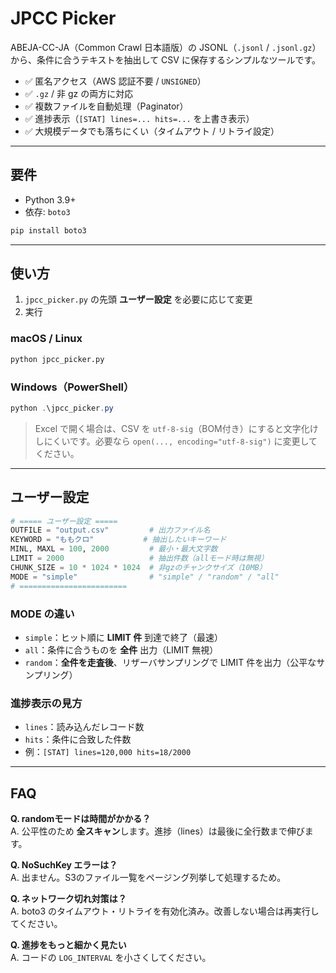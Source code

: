 # JPCC Picker

ABEJA-CC-JA（Common Crawl 日本語版）の JSONL（`.jsonl` / `.jsonl.gz`）から、条件に合うテキストを抽出して CSV に保存するシンプルなツールです。

- ✅ 匿名アクセス（AWS 認証不要 / `UNSIGNED`）
- ✅ `.gz` / 非 gz の両方に対応
- ✅ 複数ファイルを自動処理（Paginator）
- ✅ 進捗表示（`[STAT] lines=... hits=...` を上書き表示）
- ✅ 大規模データでも落ちにくい（タイムアウト / リトライ設定）

---

## 要件

- Python 3.9+
- 依存: `boto3`

```bash
pip install boto3
```

---

## 使い方

1. `jpcc_picker.py` の先頭 **ユーザー設定** を必要に応じて変更
2. 実行

### macOS / Linux

```bash
python jpcc_picker.py
```

### Windows（PowerShell）

```powershell
python .\jpcc_picker.py
```

> Excel で開く場合は、CSV を `utf-8-sig`（BOM付き）にすると文字化けしにくいです。必要なら `open(..., encoding="utf-8-sig")` に変更してください。

---

## ユーザー設定

```python
# ===== ユーザー設定 =====
OUTFILE = "output.csv"         # 出力ファイル名
KEYWORD = "ももクロ"           # 抽出したいキーワード
MINL, MAXL = 100, 2000         # 最小・最大文字数
LIMIT = 2000                   # 抽出件数（allモード時は無視）
CHUNK_SIZE = 10 * 1024 * 1024  # 非gzのチャンクサイズ（10MB）
MODE = "simple"                # "simple" / "random" / "all"
# ========================
```

### MODE の違い

- `simple`：ヒット順に **LIMIT 件** 到達で終了（最速）
- `all`：条件に合うものを **全件** 出力（LIMIT 無視）
- `random`：**全件を走査後**、リザーバサンプリングで LIMIT 件を出力（公平なサンプリング）

### 進捗表示の見方

- `lines`：読み込んだレコード数
- `hits`：条件に合致した件数
- 例：`[STAT] lines=120,000 hits=18/2000`

---

## FAQ

**Q. randomモードは時間がかかる？**  
A. 公平性のため **全スキャン**します。進捗（lines）は最後に全行数まで伸びます。

**Q. NoSuchKey エラーは？**  
A. 出ません。S3のファイル一覧をページング列挙して処理するため。

**Q. ネットワーク切れ対策は？**  
A. boto3 のタイムアウト・リトライを有効化済み。改善しない場合は再実行してください。

**Q. 進捗をもっと細かく見たい**  
A. コードの `LOG_INTERVAL` を小さくしてください。

